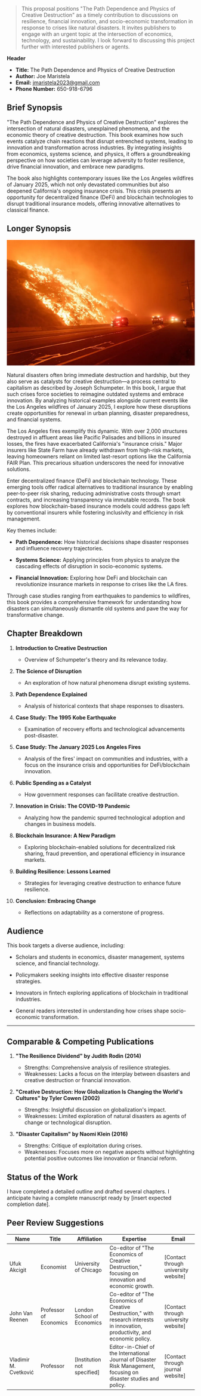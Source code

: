 > This proposal positions "The Path Dependence and Physics of Creative Destruction" as a timely contribution to discussions on resilience, financial innovation, and socio-economic transformation in response to crises like natural disasters. It invites publishers to engage with an urgent topic at the intersection of economics, technology, and sustainability. I look forward to discussing this project further with interested publishers or agents.

**Header**

- **Title:** The Path Dependence and Physics of Creative Destruction
- **Author:** Joe Maristela  
- **Email:** jmaristela2023@gmail.com  
- **Phone Number:** 650-918-6796  

## Brief Synopsis

"The Path Dependence and Physics of Creative Destruction" explores the intersection of natural disasters, unexplained phenomena, and the economic theory of creative destruction. This book examines how such events catalyze chain reactions that disrupt entrenched systems, leading to innovation and transformation across industries. By integrating insights from economics, systems science, and physics, it offers a groundbreaking perspective on how societies can leverage adversity to foster resilience, drive financial innovation, and embrace new paradigms. 

The book also highlights contemporary issues like the Los Angeles wildfires of January 2025, which not only devastated communities but also deepened California's ongoing insurance crisis. This crisis presents an opportunity for decentralized finance (DeFi) and blockchain technologies to disrupt traditional insurance models, offering innovative alternatives to classical finance.

## Longer Synopsis

![alt text](image.png)

Natural disasters often bring immediate destruction and hardship, but they also serve as catalysts for creative destruction—a process central to capitalism as described by Joseph Schumpeter. In this book, I argue that such crises force societies to reimagine outdated systems and embrace innovation. By analyzing historical examples alongside current events like the Los Angeles wildfires of January 2025, I explore how these disruptions create opportunities for renewal in urban planning, disaster preparedness, and financial systems.

The Los Angeles fires exemplify this dynamic. With over 2,000 structures destroyed in affluent areas like Pacific Palisades and billions in insured losses, the fires have exacerbated California's "insurance crisis." Major insurers like State Farm have already withdrawn from high-risk markets, leaving homeowners reliant on limited last-resort options like the California FAIR Plan. This precarious situation underscores the need for innovative solutions.

Enter decentralized finance (DeFi) and blockchain technology. These emerging tools offer radical alternatives to traditional insurance by enabling peer-to-peer risk sharing, reducing administrative costs through smart contracts, and increasing transparency via immutable records. The book explores how blockchain-based insurance models could address gaps left by conventional insurers while fostering inclusivity and efficiency in risk management.

Key themes include:

- **Path Dependence:** How historical decisions shape disaster responses and influence recovery trajectories.
  
- **Systems Science:** Applying principles from physics to analyze the cascading effects of disruption in socio-economic systems.

- **Financial Innovation:** Exploring how DeFi and blockchain can revolutionize insurance markets in response to crises like the LA fires.

Through case studies ranging from earthquakes to pandemics to wildfires, this book provides a comprehensive framework for understanding how disasters can simultaneously dismantle old systems and pave the way for transformative change.

## Chapter Breakdown

1. **Introduction to Creative Destruction**
   - Overview of Schumpeter's theory and its relevance today.

2. **The Science of Disruption**
   - An exploration of how natural phenomena disrupt existing systems.

3. **Path Dependence Explained**
   - Analysis of historical contexts that shape responses to disasters.

4. **Case Study: The 1995 Kobe Earthquake**
   - Examination of recovery efforts and technological advancements post-disaster.

5. **Case Study: The January 2025 Los Angeles Fires**
   - Analysis of the fires' impact on communities and industries, with a focus on the insurance crisis and opportunities for DeFi/blockchain innovation.

6. **Public Spending as a Catalyst**
   - How government responses can facilitate creative destruction.

7. **Innovation in Crisis: The COVID-19 Pandemic**
   - Analyzing how the pandemic spurred technological adoption and changes in business models.

8. **Blockchain Insurance: A New Paradigm**
   - Exploring blockchain-enabled solutions for decentralized risk sharing, fraud prevention, and operational efficiency in insurance markets.

9. **Building Resilience: Lessons Learned**
   - Strategies for leveraging creative destruction to enhance future resilience.

10. **Conclusion: Embracing Change**
    - Reflections on adaptability as a cornerstone of progress.

## Audience

This book targets a diverse audience, including:

- Scholars and students in economics, disaster management, systems science, and financial technology.
  
- Policymakers seeking insights into effective disaster response strategies.
  
- Innovators in fintech exploring applications of blockchain in traditional industries.
  
- General readers interested in understanding how crises shape socio-economic transformation.

---

## Comparable & Competing Publications

1. **"The Resilience Dividend" by Judith Rodin (2014)**  
   - Strengths: Comprehensive analysis of resilience strategies.
   - Weaknesses: Lacks a focus on the interplay between disasters and creative destruction or financial innovation.

2. **"Creative Destruction: How Globalization Is Changing the World's Cultures" by Tyler Cowen (2002)**  
   - Strengths: Insightful discussion on globalization's impact.
   - Weaknesses: Limited exploration of natural disasters as agents of change or technological disruption.

3. **"Disaster Capitalism" by Naomi Klein (2016)**  
   - Strengths: Critique of exploitation during crises.
   - Weaknesses: Focuses more on negative aspects without highlighting potential positive outcomes like innovation or financial reform.

## Status of the Work

I have completed a detailed outline and drafted several chapters. I anticipate having a complete manuscript ready by [insert expected completion date].

## Peer Review Suggestions

| Name                     | Title                        | Affiliation                   | Expertise                                                                                       | Email                             |
|--------------------------|------------------------------|-------------------------------|------------------------------------------------------------------------------------------------|-----------------------------------|
| Ufuk Akcigit             | Economist                    | University of Chicago         | Co-editor of "The Economics of Creative Destruction," focusing on innovation and economic growth. | [Contact through university website] |
| John Van Reenen          | Professor of Economics       | London School of Economics    | Co-editor of "The Economics of Creative Destruction," with research interests in innovation, productivity, and economic policy. | [Contact through university website] |
| Vladimir M. Cvetković    | Professor                    | [Institution not specified]   | Editor-in-Chief of the International Journal of Disaster Risk Management, focusing on disaster studies and policy. | [Contact through journal website]  |
